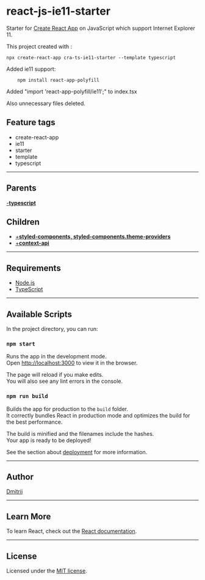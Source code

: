 # react-js-ie11-starter

Starter for [Create React App](https://github.com/facebook/create-react-app) on JavaScript which support Internet Explorer 11.

This project created with :

```
npx create-react-app cra-ts-ie11-starter --template typescript
```

Added ie11 support:

```
    npm install react-app-polyfill
```

Added "import 'react-app-polyfill/ie11';" to index.tsx

Also unnecessary files deleted.

## Feature tags

- create-react-app
- ie11
- starter
- template
- typescript

---

## Parents

[-**typescript**](https://github.com/softspiders/cra-ie11-starter)

## Children

- [+**styled-components, styled-components.theme-providers**](https://github.com/softspiders/styledcomponents-ts-starter)
- [+**context-api**](https://github.com/softspiders/contextapi-ts-starter)

---

## Requirements

- [Node.js](https://nodejs.org/en/download/package-manager/)
- [TypeScript](https://www.typescriptlang.org/)

---

## Available Scripts

In the project directory, you can run:

### `npm start`

Runs the app in the development mode.<br />
Open [http://localhost:3000](http://localhost:3000) to view it in the browser.

The page will reload if you make edits.<br />
You will also see any lint errors in the console.

### `npm run build`

Builds the app for production to the `build` folder.<br />
It correctly bundles React in production mode and optimizes the build for the best performance.

The build is minified and the filenames include the hashes.<br />
Your app is ready to be deployed!

See the section about [deployment](https://facebook.github.io/create-react-app/docs/deployment) for more information.

---

## Author

[Dmitrii](https://github.com/dmitrii92)

---

## Learn More

To learn React, check out the [React documentation](https://reactjs.org/).

---

## License

Licensed under the [MIT license](./LICENSE).
